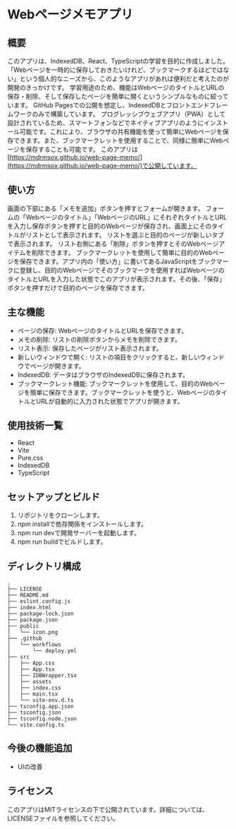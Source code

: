 # Webページメモアプリ

## 概要
このアプリは、IndexedDB、React、TypeScriptの学習を目的に作成しました。 「Webページを一時的に保存しておきたいけれど、ブックマークするほどではない」という個人的なニーズから、このようなアプリがあれば便利だと考えたのが開発のきっかけです。
学習用途のため、機能はWebページのタイトルとURLの保存・削除、そして保存したページを簡単に開くというシンプルなものに絞っています。
GitHub Pagesでの公開を想定し、IndexedDBとフロントエンドフレームワークのみで構築しています。
プログレッシブウェブアプリ（PWA）として設計されているため、スマートフォンなどでネイティブアプリのようにインストール可能です。これにより、ブラウザの共有機能を使って簡単にWebページを保存できます。また、ブックマークレットを使用することで、同様に簡単にWebページを保存することも可能です。
このアプリは[https://mdrmsox.github.io/web-page-memo/](https://mdrmsox.github.io/web-page-memo/)で公開しています。

## 使い方

画面の下部にある「メモを追加」ボタンを押すとフォームが開きます。
フォームの「Webページのタイトル」「WebページのURL」にそれぞれタイトルとURLを入力し保存ボタンを押すと目的のWebページが保存され、画面上にそのタイトルがリストとして表示されます。
リストを選ぶと目的のページが新しいタブで表示されます。
リスト右側にある「削除」ボタンを押すとそのWebページアイテムを削除できます。
ブックマークレットを使用して簡単に目的のWebページを保存できます。アプリ内の「使い方」に書いてあるJavaScriptをブックマークに登録し、目的のWebページでそのブックマークを使用すればWebページのタイトルとURLを入力した状態でこのアプリが表示されます。その後、「保存」ボタンを押すだけで目的のページを保存できます。

## 主な機能

- ページの保存: WebページのタイトルとURLを保存できます。
- メモの削除: リストの削除ボタンからメモを削除できます。
- リスト表示: 保存したページがリスト表示されます。
- 新しいウィンドウで開く: リストの項目をクリックすると、新しいウィンドウでページが開きます。
- IndexedDB: データはブラウザのIndexedDBに保存されます。
- ブックマークレット機能: ブックマークレットを使用して、目的のWebページを簡単に保存できます。ブックマークレットを使うと、WebページのタイトルとURLが自動的に入力された状態でアプリが開きます。

## 使用技術一覧

- React
- Vite
- Pure.css
- IndexedDB
- TypeScript

## セットアップとビルド

1. リポジトリをクローンします。
2. npm installで依存関係をインストールします。
3. npm run devで開発サーバーを起動します。
4. npm run buildでビルドします。

## ディレクトリ構成

```
.
├── LICENSE
├── README.md
├── eslint.config.js
├── index.html
├── package-lock.json
├── package.json
├── public
│   └── icon.png
├── .github
│   └── workflows
│       └── deploy.yml
├── src
│   ├── App.css
│   ├── App.tsx
│   ├── IDBWrapper.tsx
│   ├── assets
│   ├── index.css
│   ├── main.tsx
│   └── vite-env.d.ts
├── tsconfig.app.json
├── tsconfig.json
├── tsconfig.node.json
└── vite.config.ts

```

## 今後の機能追加

- UIの改善

## ライセンス

このアプリはMITライセンスの下で公開されています。詳細については、LICENSEファイルを参照してください。

